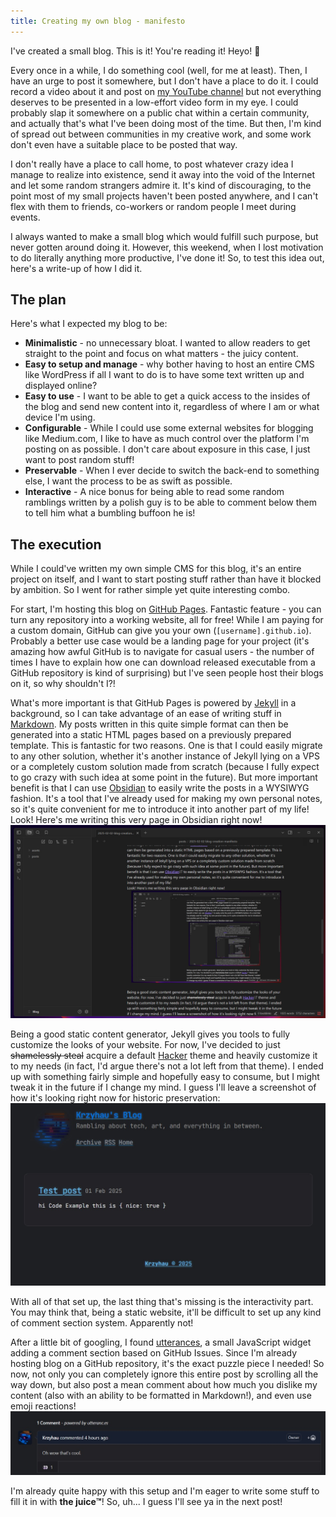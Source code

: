 ```yaml
---
title: Creating my own blog - manifesto
---
```

I've created a small blog. This is it! You're reading it! Heyo! 👋

Every once in a while, I do something cool (well, for me at least). Then, I have an urge to post it somewhere, but I don't have a place to do it. I could record a video about it and post on [my YouTube channel](https://www.youtube.com/@Krzyhau) but not everything deserves to be presented in a low-effort video form in my eye. I could probably slap it somewhere on a public chat within a certain community, and actually that's what I've been doing most of the time. But then, I'm kind of spread out between communities in my creative work, and some work don't even have a suitable place to be posted that way.

I don't really have a place to call home, to post whatever crazy idea I manage to realize into existence, send it away into the void of the Internet and let some random strangers admire it. It's kind of discouraging, to the point most of my small projects haven't been posted anywhere, and I can't flex with them to friends, co-workers or random people I meet during events.

I always wanted to make a small blog which would fulfill such purpose, but never gotten around doing it. However, this weekend, when I lost motivation to do literally anything more productive, I've done it! So, to test this idea out, here's a write-up of how I did it.
## The plan

Here's what I expected my blog to be:
 - **Minimalistic** - no unnecessary bloat. I wanted to allow readers to get straight to the point and focus on what matters - the juicy content.
 - **Easy to setup and manage** - why bother having to host an entire CMS like WordPress if all I want to do is to have some text written up and displayed online?
 - **Easy to use** - I want to be able to get a quick access to the insides of the blog and send new content into it, regardless of where I am or what device I'm using.
 - **Configurable** - While I could use some external websites for blogging like Medium.com, I like to have as much control over the platform I'm posting on as possible. I don't care about exposure in this case, I just want to post random stuff!
 - **Preservable** - When I ever decide to switch the back-end to something else, I want the process to be as swift as possible.
 - **Interactive** - A nice bonus for being able to read some random ramblings written by a polish guy is to be able to comment below them to tell him what a bumbling buffoon he is!

## The execution

While I could've written my own simple CMS for this blog, it's an entire project on itself, and I want to start posting stuff rather than have it blocked by ambition. So I went for rather simple yet quite interesting combo.

For start, I'm hosting this blog on [GitHub Pages](https://pages.github.com/). Fantastic feature - you can turn any repository into a working website, all for free! While I am paying for a custom domain, GitHub can give you your own (`[username].github.io`). Probably a better use case would be a landing page for your project (it's amazing how awful GitHub is to navigate for casual users - the number of times I have to explain how one can download released executable from a GitHub repository is kind of surprising) but I've seen people host their blogs on it, so why shouldn't I?!

What's more important is that GitHub Pages is powered by [Jekyll](https://jekyllrb.com/) in a background, so I can take advantage of an ease of writing stuff in [Markdown](https://www.markdownguide.org/basic-syntax/). My posts written in this quite simple format can then be generated into a static HTML pages based on a previously prepared template. This is fantastic for two reasons. One is that I could easily migrate to any other solution, whether it's another instance of Jekyll lying on a VPS or a completely custom solution made from scratch (because I fully expect to go crazy with such idea at some point in the future). But more important benefit is that I can use [Obsidian](https://obsidian.md/) to easily write the posts in a WYSIWYG fashion. It's a tool that I've already used for making my own personal notes, so it's quite convenient for me to introduce it into another part of my life!
Look! Here's me writing this very page in Obsidian right now!
![](assets/images/blog-writing-recursive.jpg)

Being a good static content generator, Jekyll gives you tools to fully customize the looks of your website. For now, I've decided to just ~~shamelessly steal~~ acquire a default [Hacker](https://github.com/pages-themes/hacker) theme and heavily customize it to my needs (in fact, I'd argue there's not a lot left from that theme). I ended up with something fairly simple and hopefully easy to consume, but I might tweak it in the future if I change my mind. I guess I'll leave a screenshot of how it's looking right now for historic preservation:
![](assets/images/blog-first-screenshot.jpg)

With all of that set up, the last thing that's missing is the interactivity part. You may think that, being a static website, it'll be difficult to set up any kind of comment section system. Apparently not!

After a little bit of googling, I found [utterances](https://utteranc.es/), a small JavaScript widget adding a comment section based on GitHub Issues. Since I'm already hosting blog on a GitHub repository, it's the exact puzzle piece I needed! So now, not only you can completely ignore this entire post by scrolling all the way down, but also post a mean comment about how much you dislike my content (also with an ability to be formatted in Markdown!), and even use emoji reactions!
![](assets/images/blog-creation-comment-screenshot.jpg)

I'm already quite happy with this setup and I'm eager to write some stuff to fill it in with **the juice™️**!  So, uh... I guess I'll see ya in the next post!